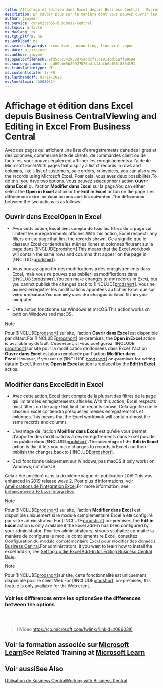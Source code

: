 ```yaml
---
title: Affichage et édition dans Excel depuis Business Central | Microsoft Docs
description: En savoir plus sur la manière dont vous pouvez ouvrir les pages dans Microsoft Excel à partir de Business Central pour une meilleure analyse de données.
author: jswymer
ms.service: dynamics365-business-central
ms.topic: article
ms.devlang: na
ms.tgt_pltfrm: na
ms.workload: na
ms.search.keywords: accountant, accounting, financial report
ms.date: 01/13/2020
ms.author: jswymer
ms.openlocfilehash: 9fd5c6c242932d75addcfa5c1811bdd1aff99a94
ms.sourcegitcommit: ead69ebe5b29927876a4fb23afb6c066f8854591
ms.translationtype: HT
ms.contentlocale: fr-FR
ms.lasthandoff: 01/14/2020
ms.locfileid: "2953042"
---
```

# <a name="viewing-and-editing-in-excel-from-business-central"></a><span data-ttu-id="02871-103">Affichage et édition dans Excel depuis Business Central</span><span class="sxs-lookup"><span data-stu-id="02871-103">Viewing and Editing in Excel From Business Central</span></span>

<span data-ttu-id="02871-104">Avec des pages qui affichent une liste d'enregistrements dans des lignes et des colonnes, comme une liste de clients, de commandes client ou de factures, vous pouvez également afficher les enregistrements à l'aide de Microsoft Excel.</span><span class="sxs-lookup"><span data-stu-id="02871-104">With pages that display a list of records in rows and columns, like a list of customers, sale orders, or invoices, you can also view the records using Microsoft Excel.</span></span> <span data-ttu-id="02871-105">Pour cela, vous avez deux possibilités.</span><span class="sxs-lookup"><span data-stu-id="02871-105">To do this, you have two options.</span></span> <span data-ttu-id="02871-106">Vous pouvez sélectionner l'action **Ouvrir dans Excel** ou l'action **Modifier dans Excel** sur la page.</span><span class="sxs-lookup"><span data-stu-id="02871-106">You can either select the **Open in Excel** action or the **Edit in Excel** action on the page.</span></span> <span data-ttu-id="02871-107">Les différences entre les deux actions sont les suivantes :</span><span class="sxs-lookup"><span data-stu-id="02871-107">The differences between the two actions is as follows:</span></span>  

## <a name="open-in-excel"></a><span data-ttu-id="02871-108">Ouvrir dans Excel</span><span class="sxs-lookup"><span data-stu-id="02871-108">Open in Excel</span></span>

- <span data-ttu-id="02871-109">Avec cette action, Excel tient compte de tous les filtres de la page qui limitent les enregistrements affichés.</span><span class="sxs-lookup"><span data-stu-id="02871-109">With this action, Excel respects any filters on the page that limit the records shown.</span></span> <span data-ttu-id="02871-110">Cela signifie que le classeur Excel contiendra les mêmes lignes et colonnes figurant sur la page dans [!INCLUDE[prodshort](includes/prodshort.md)].</span><span class="sxs-lookup"><span data-stu-id="02871-110">This means that the Excel workbook will contain the same rows and columns that appear on the page in [!INCLUDE[prodshort](includes/prodshort.md)].</span></span>

- <span data-ttu-id="02871-111">Vous pouvez apporter des modifications à des enregistrements dans Excel, mais vous ne pouvez pas publier les modifications dans [!INCLUDE[prodshort](includes/prodshort.md)].</span><span class="sxs-lookup"><span data-stu-id="02871-111">You can make changes to the records in Excel, but you cannot publish the changes back to [!INCLUDE[prodshort](includes/prodshort.md)].</span></span> <span data-ttu-id="02871-112">Vous ne pouvez enregistrer les modifications apportées au fichier Excel que sur votre ordinateur.</span><span class="sxs-lookup"><span data-stu-id="02871-112">You can only save the changes to Excel file on your computer.</span></span>

- <span data-ttu-id="02871-113">Cette action fonctionne sur Windows et macOS.</span><span class="sxs-lookup"><span data-stu-id="02871-113">This action works on both on Windows and macOS.</span></span>

> [!NOTE]
> <span data-ttu-id="02871-114">Pour [!INCLUDE[prodshort](includes/prodshort.md)] sur site, l'action **Ouvrir dans Excel** est disponible par défaut.</span><span class="sxs-lookup"><span data-stu-id="02871-114">For [!INCLUDE[prodshort](includes/prodshort.md)] on-premises, the **Open in Excel** action is available by default.</span></span> <span data-ttu-id="02871-115">Cependant, si vous configurez [!INCLUDE [prodshort](includes/prodshort.md)]sur site pour la modification de données dans Excel, l'action **Ouvrir dans Excel** est alors remplacée par l'action **Modifier dans Excel**.</span><span class="sxs-lookup"><span data-stu-id="02871-115">However, if you set up [!INCLUDE [prodshort](includes/prodshort.md)] on-premises for editing data in Excel, then the **Open in Excel** action is replaced by the **Edit in Excel** action.</span></span>

## <a name="edit-in-excel"></a><span data-ttu-id="02871-116">Modifier dans Excel</span><span class="sxs-lookup"><span data-stu-id="02871-116">Edit in Excel</span></span>

- <span data-ttu-id="02871-117">Avec cette action, Excel tient compte de la plupart des filtres de la page qui limitent les enregistrements affichés.</span><span class="sxs-lookup"><span data-stu-id="02871-117">With this action, Excel respects most filters on the page that limit the records shown.</span></span> <span data-ttu-id="02871-118">Cela signifie que le classeur Excel contiendra presque les mêmes enregistrements et colonnes.</span><span class="sxs-lookup"><span data-stu-id="02871-118">This means that the Excel workbook will contain almost the same records and columns.</span></span>

- <span data-ttu-id="02871-119">L'avantage de l'action **Modifier dans Excel** est qu'elle vous permet d'apporter des modifications à des enregistrements dans Excel puis de les publier dans [!INCLUDE[prodshort](includes/prodshort.md)].</span><span class="sxs-lookup"><span data-stu-id="02871-119">The advantage of the **Edit in Excel** action is that it lets you make changes to records in Excel and then publish the changes back to [!INCLUDE[prodshort](includes/prodshort.md)].</span></span>

- <span data-ttu-id="02871-120">Ceci fonctionne uniquement sur Windows, pas macOS.</span><span class="sxs-lookup"><span data-stu-id="02871-120">It only works on Windows; not macOS.</span></span>

<span data-ttu-id="02871-121">Cela a été amélioré dans la deuxième vague de publication 2019.</span><span class="sxs-lookup"><span data-stu-id="02871-121">This was enhanced in 2019 release wave 2.</span></span> <span data-ttu-id="02871-122">Pour plus d'informations, voir [Améliorations de l'intégration Excel](/dynamics365-release-plan/2019wave2/dynamics365-business-central/enhancements-excel-integration).</span><span class="sxs-lookup"><span data-stu-id="02871-122">For more information, see [Enhancements to Excel integration](/dynamics365-release-plan/2019wave2/dynamics365-business-central/enhancements-excel-integration).</span></span>

> [!NOTE]
> <span data-ttu-id="02871-123">Pour [!INCLUDE[prodshort](includes/prodshort.md)] sur site, l'action **Modifier dans Excel** est disponible uniquement si le module complémentaire Excel a été configuré par votre administrateur.</span><span class="sxs-lookup"><span data-stu-id="02871-123">For [!INCLUDE[prodshort](includes/prodshort.md)] on-premises, the **Edit in Excel** action is only available if the Excel add-in has been configured by your administrator.</span></span> <span data-ttu-id="02871-124">Pour les administrateurs, si vous souhaitez connaître la manière de configurer le module complémentaire Excel, consultez [Configuration du module complémentaire Excel pour modifier des données Business Central](/dynamics365/business-central/dev-itpro/administration/configuring-excel-addin).</span><span class="sxs-lookup"><span data-stu-id="02871-124">For administrators, if you want to learn how to install the excel add-in, see [Setting up the Excel Add-In for Editing Business Central Data](/dynamics365/business-central/dev-itpro/administration/configuring-excel-addin).</span></span>

> [!NOTE]
> <span data-ttu-id="02871-125">Pour [!INCLUDE[prodshort](includes/prodshort.md)]sur site, cette fonctionnalité est uniquement disponible pour le client Web.</span><span class="sxs-lookup"><span data-stu-id="02871-125">For [!INCLUDE[prodshort](includes/prodshort.md)] on-premises, this feature is only available for the Web client.</span></span>

### <a name="see-the-differences-between-the-options"></a><span data-ttu-id="02871-126">Voir les différences entre les options</span><span class="sxs-lookup"><span data-stu-id="02871-126">See the differences between the options</span></span>
<br><br>  

> [!Video https://go.microsoft.com/fwlink/?linkid=2086039]

## <a name="see-related-training-at-microsoft-learnlearnmodulesconfigure-powerbi-excel-dynamics-365-business-centralindex"></a><span data-ttu-id="02871-127">Voir la formation associée sur [Microsoft Learn](/learn/modules/configure-powerbi-excel-dynamics-365-business-central/index)</span><span class="sxs-lookup"><span data-stu-id="02871-127">See Related Training at [Microsoft Learn](/learn/modules/configure-powerbi-excel-dynamics-365-business-central/index)</span></span>

## <a name="see-also"></a><span data-ttu-id="02871-128">Voir aussi</span><span class="sxs-lookup"><span data-stu-id="02871-128">See Also</span></span>
[<span data-ttu-id="02871-129">Utilisation de Business Central</span><span class="sxs-lookup"><span data-stu-id="02871-129">Working with Business Central</span></span>](ui-work-product.md)  

